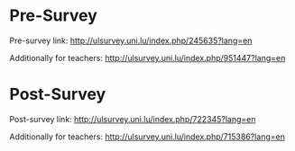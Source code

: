 # Pre-Survey

Pre-survey link: http://ulsurvey.uni.lu/index.php/245635?lang=en

Additionally for teachers: http://ulsurvey.uni.lu/index.php/951447?lang=en

# Post-Survey

Post-survey link: http://ulsurvey.uni.lu/index.php/722345?lang=en

Additionally for teachers: http://ulsurvey.uni.lu/index.php/715386?lang=en

